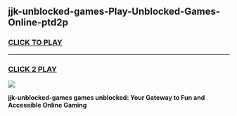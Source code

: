 
## jjk-unblocked-games-Play-Unblocked-Games-Online-ptd2p
<h3>
<a href="https://premium76.site?title=jjk-unblocked-games&ref=25A">CLICK TO PLAY</a></h3>
<hr>

<h3>
<a href="https://premium76.site?title=jjk-unblocked-games&ref=25A">CLICK 2 PLAY</a>
  
</h3>

<a href="https://premium76.site?title=jjk-unblocked-games&ref=25A"><img src="https://clearcache.store/games.png"></a>


**jjk-unblocked-games games unblocked: Your Gateway to Fun and Accessible Online Gaming**
